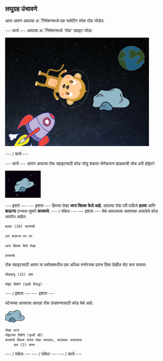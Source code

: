 ## लघुग्रह उंचावणे

आता आपण आपल्या अॅनिमेशनमध्ये एक फ्लोटिंग स्पेस रॉक जोडेल.

\--- कार्य \--- आपल्या अॅनिमेशनमध्ये 'रॉक' स्प्राइट जोडा.

![एक रॉक sprite जोडत आहे](images/space-rock-sprite.png)

\--- / कार्य \---

\--- कार्य \--- आपण आपल्या रॉक स्प्राइटसाठी कोड जोडू शकता जेणेकरून खडकाची चोच उभी होईल?

![एक बाउंसिंग रॉक चाचणी](images/space-bounce-test.png)

\--- इशारे \--- \--- इशारा \--- हिरव्या तेव्हा **ध्वज क्लिक केले आहे**, आपल्या रॉक परी पाहिजे **हलवा** आणि **बाऊन्स** टप्प्यात सुमारे **कायमचे**. \--- / संकेत \--- \--- इशारा \--- येथे आपल्याला आवश्यक असलेले कोड अवरोध आहेत:

```blocks3
हलवा (10) चरणांची

धार बाऊन्स वर तर

ध्वज क्लिक केले तेव्हा

कायमचे
```

रॉक स्प्राइटसाठी आपण या ब्लॉक्समधील एक अधिक मनोरंजक प्रारंभ दिशा देखील सेट करु शकता:

```blocks3
सीडब्ल्यू (15) अंश

पॉइंट दिशेने (पृथ्वी विरुद्ध)
```

\--- / इशारा \--- \--- इशारा \---

स्टेजच्या आसपास आपला रॉक उंचावण्यासाठी कोड येथे आहे:

![रॉक sprite](images/sprite-rock.png)

```blocks3
जेव्हा ध्वज
पॉइंटच्या दिशेने (पृथ्वी व्ही)
कायमचे क्लिक करेल तेव्हा काठावर, बाउंसवर असल्यास
    हल (2) चरण

```

\--- / संकेत \--- \--- / संकेत \--- \--- / कार्य \---